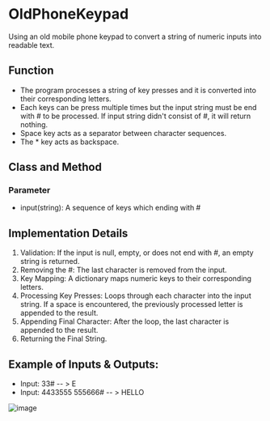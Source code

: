 # OldPhoneKeypad

Using an old mobile phone keypad to convert a string of numeric inputs into readable text.

## Function
- The program processes a string of key presses and it is converted into their corresponding letters. 
- Each keys can be press multiple times but the input string must be end with # to be processed. If input string didn't consist of #, it will return nothing.
- Space key acts as a separator between character sequences. 
- The * key acts as backspace. 

## Class and Method 
### Parameter 
- input(string):  A sequence of keys which ending with #

## Implementation Details 
1. Validation: If the input is null, empty, or does not end with #, an empty string is returned.
2. Removing the #: The last character is removed from the input.
3. Key Mapping: A dictionary maps numeric keys to their corresponding letters.
4. Processing Key Presses: Loops through each character into the input string. If a space is encountered, the previously processed letter is appended to the result.
5. Appending Final Character: After the loop, the last character is appended to the result.
6. Returning the Final String.

## Example of Inputs & Outputs:
- Input: 33#  -- > E
- Input: 4433555 555666# -- > HELLO


![image](https://github.com/user-attachments/assets/0a32d2e2-dacf-4e69-9470-b9c5a98b61cc)
